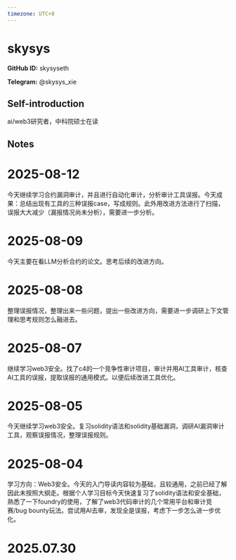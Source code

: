 ```yaml
---
timezone: UTC+8
---
```


# skysys

**GitHub ID:** skysyseth

**Telegram:** @skysys_xie

## Self-introduction

ai/web3研究者，中科院硕士在读

## Notes

<!-- Content_START -->
# 2025-08-12

今天继续学习合约漏洞审计，并且进行自动化审计，分析审计工具误报。今天成果：总结出现有工具的三种误报case，写成规则。此外用改进方法进行了扫描，误报大大减少（漏报情况尚未分析），需要进一步分析。

# 2025-08-09

今天主要在看LLM分析合约的论文。思考后续的改进方向。

# 2025-08-08

整理误报情况，整理出来一些问题，提出一些改进方向，需要进一步调研上下文管理和思考规则怎么融进去。

# 2025-08-07

继续学习web3安全。找了c4的一个竞争性审计项目，审计并用AI工具审计，核查AI工具的误报，提取误报的通用模式。以便后续改进工具优化。

# 2025-08-05

今天继续学习web3安全。复习solidity语法和solidity基础漏洞，调研AI漏洞审计工具，观察误报情况，整理误报规则。

# 2025-08-04

学习方向：Web3安全。今天的入门导读内容较为基础，且较通用，之前已经了解因此未按照大纲走。根据个人学习目标今天快速复习了solidity语法和安全基础，熟悉了一下foundry的使用，了解了web3代码审计的几个常用平台和审计竞赛/bug bounty玩法。尝试用AI去审，发现全是误报，考虑下一步怎么进一步优化。


# 2025.07.30


<!-- Content_END -->
